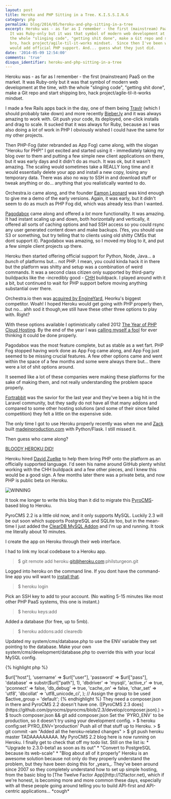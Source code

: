 ```yaml
---
layout: post
title: Heroku and PHP Sitting in a Tree. K.I.S.S.I.N.G
category: php
permalink: blog/2014/05/heroku-and-php-sitting-in-a-tree
excerpt: Heroku was - as far as I remember - the first (mainstream) PaaS on the market.
  It was Ruby-only but it was that symbol of modern web development at the time, with
  the whole "slinging code", "getting shit done", make a Git repo and start shipping
  bro, hack project/agile-til-it-works mindset.  Since then I've been wishing they
  would add official PHP support. And... guess what they just did.
date: '2014-05-09 12:54:00'
comments: 'true'
disqus_identifier: heroku-and-php-sitting-in-a-tree
---
```


Heroku was - as far as I remember - the first (mainstream) PaaS on the market. It was Ruby-only but it was that symbol of modern web development at the time, with the whole "slinging code", "getting shit done", make a Git repo and start shipping bro, hack project/agile-til-it-works mindset. 

I made a few Rails apps back in the day, one of them being [Travlr](http://travlrapp.com/) (which I should probably take down) and more recently [Bieber.ly](http://techcrunch.com/2011/01/13/bieberly-justin-bieber/) and it was always amazing to work with. Git push your code, its deployed, one-click installs and drag to scale. It sucked that it was always for Ruby, because as I was also doing a _lot_ of work in PHP I obviously wished I could have the same for my other projects.

Then PHP-Fog (later rebranded as App Fog) came along, with the slogan "Heroku for PHP!" I got excited and started using it - immediately taking my blog over to them and putting a few simple new client applications on there, but it was early days and it didn't do as much. It was ok, but it wasn't amazing. The scaling would sometimes take a REALLY long time and it would essentially delete your app and install a new copy, losing any temporary data. There was also no way to SSH in and download stuff or tweak anything or do... anything that you realistically wanted to do. 

Orchestra.io came along, and the founder [Eamon Leonard](https://twitter.com/EamonLeonard) was kind enough to give me a demo of the early versions. Again, it was early, but it didn't seem to do as much as PHP Fog did, which was already less than I wanted. 

[Pagodabox](https://pagodabox.com/) came along and offered a _lot_ more functionality. It was amazing. It had instant scaling up and down, both horizontally and vertically, it offered all sorts of caching options and had SSH access so you could rsync any user generated content down and make backups. (Yes, you should use S3 or something, but try telling that to clients using old shitty CMSs that dont support it). Pagodabox was amazing, so I moved my blog to it, and put a few simple client projects up there.

Heroku then started offering official support for Python, Node, Java... a _bunch_ of platforms but... not PHP. I mean, you could kinda hack it in there but the platform was shitty and setup was a combination of weird commands. It was a second class citizen only supported by third-party buildpacks like the -incredibly good -  [CHH](https://github.com/CHH/heroku-buildpack-php) buildpack. I played around with it a bit, but continued to wait for PHP support before moving anything substantial over there. 

Orchestra.io then was [acquired by EngineYard](http://techcrunch.com/2011/08/23/engine-yard-acquires-orchestra-to-add-php-support-to-its-paas/), Heorku's biggest competitor. Woah! I hoped Heroku would get going with PHP properly then, but no... ahh sod it though,we still have these other three options to play with. Right?

With these options available I optimistically called 2012 [The Year of PHP Cloud Hosting](/blog/2012/01/2012-the-year-of-php-cloud-hosting). By the end of the year I was [calling myself a fool](/blog/2012/10/cloud-hosting-php-pipe-dream) for ever thinking it could be done properly.

Pagodabox was the most feature complete, but as stable as a wet fart. PHP Fog stopped having work done as App Fog came along, and App Fog just seemed to be missing crucial features. A few other options came and went within the space of a few months and some were always there but... there were a lot of shit options around.

It seemed like a lot of these companies were making these platforms for the sake of making them, and not really understanding the problem space properly.

[Fortrabbit](http://fortrabbit.com) was the savior for the last year and they've been a big hit in the Laravel community, but they sadly do not have all that many addons and compared to some other hosting solutions (and some of their since failed competition) they felt a little on the expensive side.

The only time I got to use Heroku properly recently was when me and [Zack](http://twitter.com/zackkitzmiller) built [madeinproduction.com](http://madeinproduction.com) with Python/Flask. I still missed it.

Then guess who came along? 

[BLOODY HEROKU DID!](https://blog.heroku.com/archives/2014/4/29/introducing_the_new_php_on_heroku)

Heroku hired [David Zuelke](https://twitter.com/dzuelke) to help them bring PHP onto the platform as an officially supported language. I'd seen his name around GitHub plenty whilst working with the CHH buildpack and a few other pieces, and I knew this would be a good sign. A few months later there was a private beta, and now PHP is public beta on Heroku. 

![WINNING](http://www.reactiongifs.com/r/yay.gif)

It took me longer to write this blog than it did to migrate this [PyroCMS](http://pyrocms.com)-based blog to Heroku.

PyroCMS 2.2 is a little old now, and it only supports MySQL. Luckily 2.3 will be out soon which supports PostgreSQL and SQLite too, but in the mean-time I just added the [ClearDB MySQL Addon](https://addons.heroku.com/cleardb) and I'm up and running. It took me literally about 10 minutes.

I create the app on Heroku through their web interface.

I had to link my local codebase to a Heroku app.

> $ git remote add heroku git@heroku.com:philsturgeon.git

Logged into heroku on the command line. If you dont have the command-line app you will want to [install that](https://devcenter.heroku.com/articles/quickstart).

> $ heroku login

Pick an SSH key to add to your account. (No waiting 5-15 minutes like most other PHP PaaS systems, this one is instant.)

> $ heroku keys:add 

Added a database (for free, up to 5mb).

> $ heroku addons:add clearedb

Updated my system/cms/database.php to use the ENV variable they set pointing to the database. Make your own system/cms/development/database.php to override this with your local MySQL config.

{% highlight php %}
<?php if (!defined('BASEPATH')) exit('No direct script access allowed');

$url = parse_url(getenv("CLEARDB\_DATABASE\_URL"));

// Staging and Production
$db['default'] = array(
    'hostname'		=> 	$url["host"],
    'username'		=> 	$url["user"],
    'password'		=> 	$url["pass"],
    'database'		=> 	substr($url["path"], 1),
    'dbdriver' 		=> 	'mysqli',
    'active_r' 		=>	true,
    'pconnect' 		=>	false,
    'db_debug' 		=>	true,
    'cache_on' 		=>	false,
    'char_set' 		=>	'utf8',
    'dbcollat' 		=>	'utf8_unicode_ci',
);

// Assign the group to be used
$active_group = 'default';
{% endhighlight %}


They need a composer.json in there and PyroCMS 2.2 doesn't have one. ([PyroCMS 2.3 does](https://github.com/pyrocms/pyrocms/blob/2.3/develop/composer.json).)

> $ touch composer.json && git add composer.json

Set the `PYRO_ENV` to be production, so it doesn't try using your development config. 

> $ heroku config:set PYRO_ENV='production'

Push all of that stuff up to Heroku. 

> $ git commit -am "Added all the heroku-related changes"
> $ git push heroku master

TADAAAAAAAAA.

My PyroCMS 2.2 blog here is now running on Heroku. I finally get to check that off my todo list.

Still on the list is:

* "Upgrade to 2.3.0-beta1 as soon as its out"
* "Convert to PostgreSQL because its web-scale"
* "Blog about all of it properly"

Heroku is an awesome solution because not only do they properly understand the problem, but they have been doing this for _years_. They've been around since 2007 so they completely understand how to set up simple hosting, from the basic blog to [The Twelve Factor App](http://12factor.net), which if we're honest, is becoming more and more common these days, especially with all these people going around telling you to build API-first and API-centric applications... *cough*